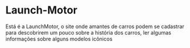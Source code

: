 # Launch-Motor

Está é a LaunchMotor, o site onde amantes de carros podem se cadastrar para descobrirem um pouco sobre a história dos carros, ler algumas informações sobre alguns modelos icônicos
